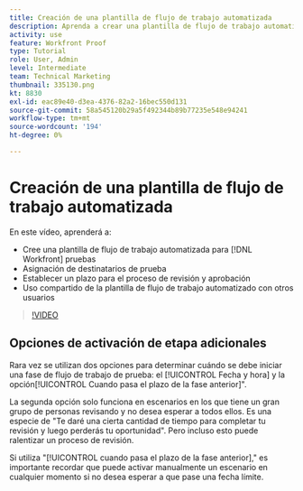 ```yaml
---
title: Creación de una plantilla de flujo de trabajo automatizada
description: Aprenda a crear una plantilla de flujo de trabajo automatizada asignando destinatarios de prueba y estableciendo plazos de prueba. A continuación, comparta la plantilla con otros usuarios.
activity: use
feature: Workfront Proof
type: Tutorial
role: User, Admin
level: Intermediate
team: Technical Marketing
thumbnail: 335130.png
kt: 8830
exl-id: eac89e40-d3ea-4376-82a2-16bec550d131
source-git-commit: 58a545120b29a5f492344b89b77235e548e94241
workflow-type: tm+mt
source-wordcount: '194'
ht-degree: 0%

---
```


# Creación de una plantilla de flujo de trabajo automatizada

En este vídeo, aprenderá a:

* Cree una plantilla de flujo de trabajo automatizada para [!DNL  Workfront] pruebas
* Asignación de destinatarios de prueba
* Establecer un plazo para el proceso de revisión y aprobación
* Uso compartido de la plantilla de flujo de trabajo automatizado con otros usuarios

>[!VIDEO](https://video.tv.adobe.com/v/335130/?quality=12)

## Opciones de activación de etapa adicionales

Rara vez se utilizan dos opciones para determinar cuándo se debe iniciar una fase de flujo de trabajo de prueba: el [!UICONTROL Fecha y hora] y la opción[!UICONTROL Cuando pasa el plazo de la fase anterior]&quot;.

La segunda opción solo funciona en escenarios en los que tiene un gran grupo de personas revisando y no desea esperar a todos ellos. Es una especie de &quot;Te daré una cierta cantidad de tiempo para completar tu revisión y luego perderás tu oportunidad&quot;. Pero incluso esto puede ralentizar un proceso de revisión.

Si utiliza &quot;[!UICONTROL cuando pasa el plazo de la fase anterior],&quot; es importante recordar que puede activar manualmente un escenario en cualquier momento si no desea esperar a que pase una fecha límite.

<!--
Lean More URLs
-->
